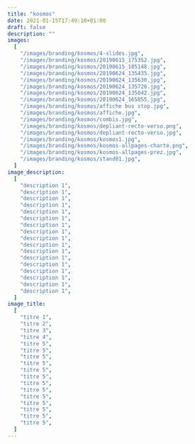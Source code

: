 ```yaml
---
title: "kosmos"
date: 2021-01-15T17:49:10+01:00
draft: false
description: ""
images:
  [
    "/images/branding/kosmos/4-slides.jpg",
    "/images/branding/kosmos/20190615_175352.jpg",
    "/images/branding/kosmos/20190615_185148.jpg",
    "/images/branding/kosmos/20190624_135435.jpg",
    "/images/branding/kosmos/20190624_135630.jpg",
    "/images/branding/kosmos/20190624_135728.jpg",
    "/images/branding/kosmos/20190624_135842.jpg",
    "/images/branding/kosmos/20190624_165855.jpg",
    "/images/branding/kosmos/affiche bus stop.jpg",
    "/images/branding/kosmos/affiche.jpg",
    "/images/branding/kosmos/combis.jpg",
    "/images/branding/kosmos/depliant-recto-verso.png",
    "/images/branding/kosmos/depliant-recto-verso.jpg",
    "/images/branding/kosmos/kosmos1.jpg",
    "/images/branding/kosmos/kosmos-allpages-charte.png",
    "/images/branding/kosmos/kosmos-allpages-prez.jpg",
    "/images/branding/kosmos/stand01.jpg",
  ]
image_description:
  [
    "description 1",
    "description 1",
    "description 1",
    "description 1",
    "description 1",
    "description 1",
    "description 1",
    "description 1",
    "description 1",
    "description 1",
    "description 1",
    "description 1",
    "description 1",
    "description 1",
    "description 1",
    "description 1",
    "description 1",
  ]
image_title:
  [
    "titre 1",
    "titre 2",
    "titre 3",
    "titre 4",
    "titre 5",
    "titre 5",
    "titre 5",
    "titre 5",
    "titre 5",
    "titre 5",
    "titre 5",
    "titre 5",
    "titre 5",
    "titre 5",
    "titre 5",
    "titre 5",
    "titre 5",
  ]
---
```


